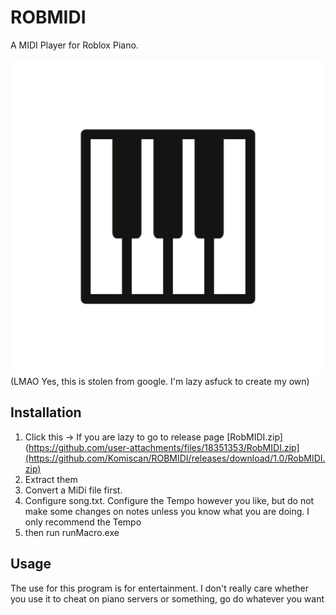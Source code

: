 # ROBMIDI
A MIDI Player for Roblox Piano.

![RobMIDI](https://github.com/Komiscan/ROBMIDI/blob/main/playpiano.png)
(LMAO Yes, this is stolen from google. I'm lazy asfuck to create my own)

## Installation
1. Click this -> If you are lazy to go to release page [RobMIDI.zip](https://github.com/user-attachments/files/18351353/RobMIDI.zip](https://github.com/Komiscan/ROBMIDI/releases/download/1.0/RobMIDI.zip)
2. Extract them
3. Convert a MiDi file first.
4. Configure song.txt. Configure the Tempo however you like, but do not make some changes on notes unless you know what you are doing. I only recommend the Tempo
5. then run runMacro.exe

## Usage
The use for this program is for entertainment. I don't really care whether you use it to cheat on piano servers or something, go do whatever you want
